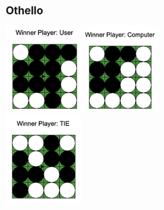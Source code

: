 # Othello
<img src="./img/user.png" width="200">
<img src="./img/computer.png" width="200">
<img src="./img/tie.png" width="200">
